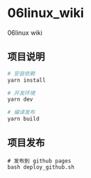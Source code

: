# 06linux_wiki
06linux wiki 


## 项目说明
```sh
# 安装依赖
yarn install

# 开发环境
yarn dev

# 编译发布
yarn build
```

## 项目发布
```
# 发布到 github pages 
bash deploy_github.sh 
```

